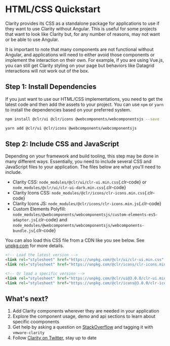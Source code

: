 # HTML/CSS Quickstart

Clarity provides its CSS as a standalone package for applications to use if they want to use Clarity without Angular. This is useful for some projects that want to look like Clarity but, for any number of reasons, may not want or be able to use Angular.

It is important to note that many components are not functional without Angular, and applications will need to either avoid those components or implement the interaction on their own. For example, if you are using Vue.js, you can still get Clarity styling on your page but behaviors like Datagrid interactions will not work out of the box.

## Step 1: Install Dependencies

If you just want to use our HTML/CSS implementations, you need to get the latest code and then add the assets to your project. You can use `npm` or `yarn` to install the dependencies based on your preferred system.

<DocDemo toggle="false">

```bash
npm install @clr/ui @clr/icons @webcomponents/webcomponentsjs --save
```

</DocDemo>

<DocDemo toggle="false">

```bash
yarn add @clr/ui @clr/icons @webcomponents/webcomponentsjs
```

</DocDemo>

## Step 2: Include CSS and JavaScript

Depending on your framework and build tooling, this step may be done in many different ways. Essentially, you need to include several CSS and JavaScript files to your application. The files below are what you'll need to include.

- Clarity CSS: `node_modules/@clr/ui/clr-ui.min.css`{.clr-code} or `node_modules/@clr/ui/clr-ui-dark.min.css`{.clr-code}
- Clarity Icons CSS: `node_modules/@clr/icons/clr-icons.min.css`{.clr-code}
- Clarity Icons JS: `node_modules/@clr/icons/clr-icons.min.js`{.clr-code}
- Custom Elements Polyfill: `node_modules/@webcomponents/webcomponentsjs/custom-elements-es5-adapter.js`{.clr-code} and `node_modules/@webcomponents/webcomponentsjs/webcomponents-bundle.js`{.clr-code}

You can also load this CSS file from a CDN like you see below. See [unpkg.com](https://unpkg.com/#/) for more details.

<DocDemo toggle="false">

```html
<!-- Load the latest version -->
<link rel="stylesheet" href="https://unpkg.com/@clr/ui/clr-ui.min.css" />
<link rel="stylesheet" href="https://unpkg.com/@clr/icons/clr-icons.min.css" />

<!-- Or load a specific version -->
<link rel="stylesheet" href="https://unpkg.com/@clr/ui@3.0.0/clr-ui.min.css" />
<link rel="stylesheet" href="https://unpkg.com/@clr/icons@3.0.0/clr-icons.min.css" />
```

</DocDemo>

## What's next?

1. Add Clarity components wherever they are needed in your application
1. Explore the component usage, demo and api sections to learn about specific coomponents
1. Get help by asking a question on [StackOverflow](https://stackoverflow.com/questions/tagged/vmware-clarity) and tagging it with `vmware-clarity`
1. Follow [Clarity on Twitter](https://twitter.com/vmwareclarity), stay up to date
